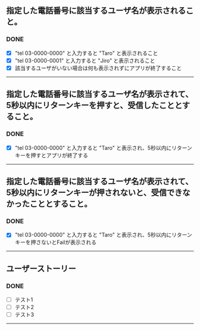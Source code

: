 ## 指定した電話番号に該当するユーザ名が表示されること。
### DONE
- [x] "tel 03-0000-0000" と入力すると "Taro" と表示されること
- [x] "tel 03-0000-0001" と入力すると "Jiro" と表示されること
- [x] 該当するユーザがいない場合は何も表示されずにアプリが終了すること

---

## 指定した電話番号に該当するユーザ名が表示されて、5秒以内にリターンキーを押すと、受信したこととすること。
### DONE
- [x] "tel 03-0000-0000" と入力すると "Taro" と表示され、5秒以内にリターンキーを押すとアプリが終了する

---

## 指定した電話番号に該当するユーザ名が表示されて、5秒以内にリターンキーが押されないと、受信できなかったこととすること。
### DONE
- [x] "tel 03-0000-0000" と入力すると "Taro" と表示され、5秒以内にリターンキーを押さないとFailが表示される

---

## ユーザーストーリー
### DONE
- [ ] テスト1
- [ ] テスト2
- [ ] テスト3

---


